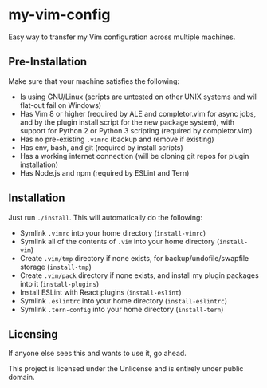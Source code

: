 # my-vim-config

Easy way to transfer my Vim configuration across multiple machines.

## Pre-Installation

Make sure that your machine satisfies the following:
- Is using GNU/Linux (scripts are untested on other UNIX systems and will
  flat-out fail on Windows)
- Has Vim 8 or higher (required by ALE and completor.vim for async jobs, and by
  the plugin install script for the new package system), with support for Python
  2 or Python 3 scripting (required by completor.vim)
- Has no pre-existing `.vimrc` (backup and remove if existing)
- Has env, bash, and git (required by install scripts)
- Has a working internet connection (will be cloning git repos for plugin
  installation)
- Has Node.js and npm (required by ESLint and Tern)

## Installation

Just run `./install`. This will automatically do the following:
- Symlink `.vimrc` into your home directory (`install-vimrc`)
- Symlink all of the contents of `.vim` into your home directory (`install-vim`)
- Create `.vim/tmp` directory if none exists, for backup/undofile/swapfile
  storage (`install-tmp`)
- Create `.vim/pack` directory if none exists, and install my plugin packages
  into it (`install-plugins`)
- Install ESLint with React plugins (`install-eslint`)
- Symlink `.eslintrc` into your home directory (`install-eslintrc`)
- Symlink `.tern-config` into your home directory (`install-tern`)

## Licensing

If anyone else sees this and wants to use it, go ahead.

This project is licensed under the Unlicense and is entirely under public
domain.
